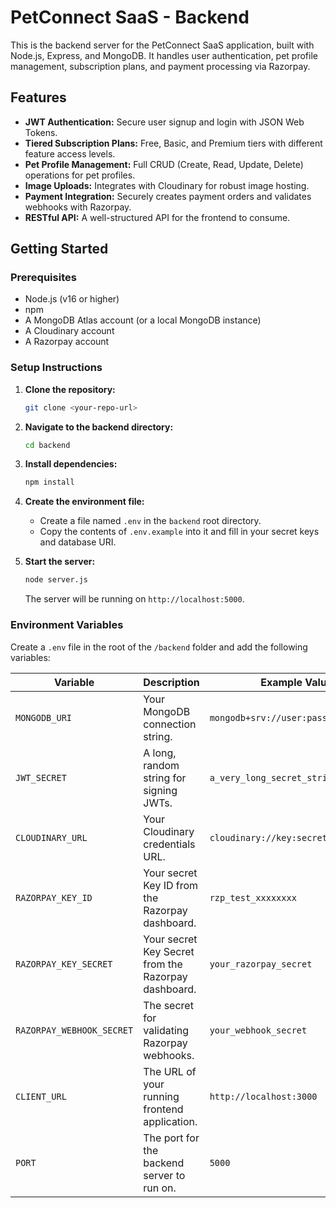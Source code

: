 # PetConnect SaaS - Backend

This is the backend server for the PetConnect SaaS application, built with Node.js, Express, and MongoDB. It handles user authentication, pet profile management, subscription plans, and payment processing via Razorpay.

## Features

-   **JWT Authentication:** Secure user signup and login with JSON Web Tokens.
-   **Tiered Subscription Plans:** Free, Basic, and Premium tiers with different feature access levels.
-   **Pet Profile Management:** Full CRUD (Create, Read, Update, Delete) operations for pet profiles.
-   **Image Uploads:** Integrates with Cloudinary for robust image hosting.
-   **Payment Integration:** Securely creates payment orders and validates webhooks with Razorpay.
-   **RESTful API:** A well-structured API for the frontend to consume.

## Getting Started

### Prerequisites

-   Node.js (v16 or higher)
-   npm
-   A MongoDB Atlas account (or a local MongoDB instance)
-   A Cloudinary account
-   A Razorpay account

### Setup Instructions

1.  **Clone the repository:**
    ```bash
    git clone <your-repo-url>
    ```

2.  **Navigate to the backend directory:**
    ```bash
    cd backend
    ```

3.  **Install dependencies:**
    ```bash
    npm install
    ```

4.  **Create the environment file:**
    -   Create a file named `.env` in the `backend` root directory.
    -   Copy the contents of `.env.example` into it and fill in your secret keys and database URI.

5.  **Start the server:**
    ```bash
    node server.js
    ```
    The server will be running on `http://localhost:5000`.

### Environment Variables

Create a `.env` file in the root of the `/backend` folder and add the following variables:

| Variable                  | Description                                            | Example Value                                           |
| ------------------------- | ------------------------------------------------------ | ------------------------------------------------------- |
| `MONGODB_URI`             | Your MongoDB connection string.                        | `mongodb+srv://user:pass@cluster...`                    |
| `JWT_SECRET`              | A long, random string for signing JWTs.                | `a_very_long_secret_string`                             |
| `CLOUDINARY_URL`          | Your Cloudinary credentials URL.                       | `cloudinary://key:secret@name`                          |
| `RAZORPAY_KEY_ID`         | Your secret Key ID from the Razorpay dashboard.        | `rzp_test_xxxxxxxx`                                     |
| `RAZORPAY_KEY_SECRET`     | Your secret Key Secret from the Razorpay dashboard.    | `your_razorpay_secret`                                  |
| `RAZORPAY_WEBHOOK_SECRET` | The secret for validating Razorpay webhooks.           | `your_webhook_secret`                                   |
| `CLIENT_URL`              | The URL of your running frontend application.          | `http://localhost:3000`                                 |
| `PORT`                    | The port for the backend server to run on.             | `5000`                                                  |